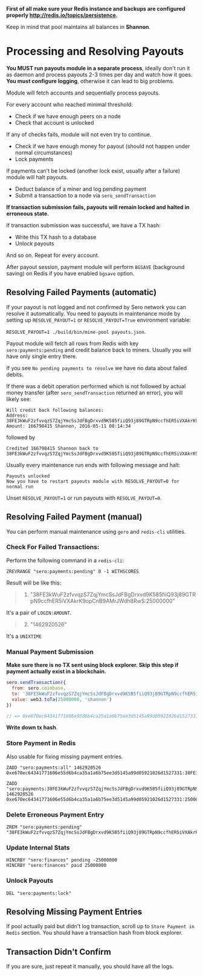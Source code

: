 **First of all make sure your Redis instance and backups are configured properly http://redis.io/topics/persistence.**

Keep in mind that pool maintains all balances in **Shannon**.

# Processing and Resolving Payouts

**You MUST run payouts module in a separate process**, ideally don't run it as daemon and process payouts 2-3 times per day and watch how it goes. **You must configure logging**, otherwise it can lead to big problems.

Module will fetch accounts and sequentially process payouts.

For every account who reached minimal threshold:

* Check if we have enough peers on a node
* Check that account is unlocked

If any of checks fails, module will not even try to continue.

* Check if we have enough money for payout (should not happen under normal circumstances)
* Lock payments

If payments can't be locked (another lock exist, usually after a failure) module will halt payouts.

* Deduct balance of a miner and log pending payment
* Submit a transaction to a node via `sero_sendTransaction`

**If transaction submission fails, payouts will remain locked and halted in erroneous state.**

If transaction submission was successful, we have a TX hash:

* Write this TX hash to a database
* Unlock payouts

And so on. Repeat for every account.

After payout session, payment module will perform `BGSAVE` (background saving) on Redis if you have enabled `bgsave` option.

## Resolving Failed Payments (automatic)

If your payout is not logged and not confirmed by Sero network you can resolve it automatically. You need to payouts in maintenance mode by setting up `RESOLVE_PAYOUT=1` or `RESOLVE_PAYOUT=True` environment variable:

`RESOLVE_PAYOUT=1 ./build/bin/mine-pool payouts.json`.

Payout module will fetch all rows from Redis with key `sero:payments:pending` and credit balance back to miners. Usually you will have only single entry there.

If you see `No pending payments to resolve` we have no data about failed debits.

If there was a debit operation performed which is not followed by actual money transfer (after `sero_sendTransaction` returned an error), you will likely see:

```
Will credit back following balances:
Address: 38FE3kWuF2zfvvqzS7ZqjYmcSsJdFBgDrxvd9K585fiiQ93j89GTRpN9ccfhER5iVXAkrK9opCnB9AMrJWdh8RwS, Amount: 166798415 Shannon, 2016-05-11 08:14:34
```

followed by

```
Credited 166798415 Shannon back to 38FE3kWuF2zfvvqzS7ZqjYmcSsJdFBgDrxvd9K585fiiQ93j89GTRpN9ccfhER5iVXAkrK9opCnB9AMrJWdh8RwS
```

Usually every maintenance run ends with following message and halt:

```
Payouts unlocked
Now you have to restart payouts module with RESOLVE_PAYOUT=0 for normal run
```

Unset `RESOLVE_PAYOUT=1` or run payouts with `RESOLVE_PAYOUT=0`.

## Resolving Failed Payment (manual)

You can perform manual maintenance using `gero` and `redis-cli` utilities.

### Check For Failed Transactions:

Perform the following command in a `redis-cli`:

```
ZREVRANGE "sero:payments:pending" 0 -1 WITHSCORES
```

Result will be like this:

> 1) "38FE3kWuF2zfvvqzS7ZqjYmcSsJdFBgDrxvd9K585fiiQ93j89GTRpN9ccfhER5iVXAkrK9opCnB9AMrJWdh8RwS:25000000"

It's a pair of `LOGIN:AMOUNT`.

>2) "1462920526"

It's a `UNIXTIME`

### Manual Payment Submission

**Make sure there is no TX sent using block explorer. Skip this step if payment actually exist in a blockchain.**

```javascript
sero.sendTransaction({
  from: sero.coinbase,
  to: '38FE3kWuF2zfvvqzS7ZqjYmcSsJdFBgDrxvd9K585fiiQ93j89GTRpN9ccfhER5iVXAkrK9opCnB9AMrJWdh8RwS',
  value: web3.toTa(25000000, 'shannon')
})

// => 0xe670ec64341771606e55d6b4ca35a1a6b75ee3d5145a99d05921026d1527331
```

**Write down tx hash**.

### Store Payment in Redis

Also usable for fixing missing payment entries.

```
ZADD "sero:payments:all" 1462920526 0xe670ec64341771606e55d6b4ca35a1a6b75ee3d5145a99d05921026d1527331:38FE3kWuF2zfvvqzS7ZqjYmcSsJdFBgDrxvd9K585fiiQ93j89GTRpN9ccfhER5iVXAkrK9opCnB9AMrJWdh8RwS:25000000
```

```
ZADD "sero:payments:38FE3kWuF2zfvvqzS7ZqjYmcSsJdFBgDrxvd9K585fiiQ93j89GTRpN9ccfhER5iVXAkrK9opCnB9AMrJWdh8RwS" 1462920526 0xe670ec64341771606e55d6b4ca35a1a6b75ee3d5145a99d05921026d1527331:25000000
```

### Delete Erroneous Payment Entry

```
ZREM "sero:payments:pending" "38FE3kWuF2zfvvqzS7ZqjYmcSsJdFBgDrxvd9K585fiiQ93j89GTRpN9ccfhER5iVXAkrK9opCnB9AMrJWdh8RwS:25000000"
```

### Update Internal Stats

```
HINCRBY "sero:finances" pending -25000000
HINCRBY "sero:finances" paid 25000000
```

### Unlock Payouts

```
DEL "sero:payments:lock"
```

## Resolving Missing Payment Entries

If pool actually paid but didn't log transaction, scroll up to `Store Payment in Redis` section. You should have a transaction hash from block explorer.

## Transaction Didn't Confirm

If you are sure, just repeat it manually, you should have all the logs.
